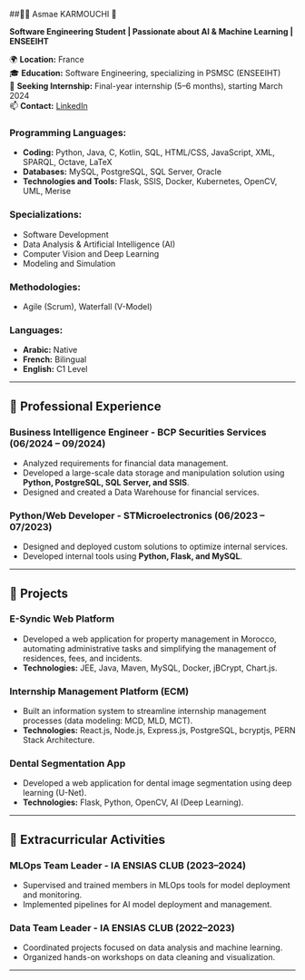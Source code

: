 ##👩‍💻 Asmae KARMOUCHI 👋

<!--
**AsmaeKarmouchi/AsmaeKarmouchi** is a ✨ _special_ ✨ repository because its `README.md` (this file) appears on your GitHub profile.

Here are some ideas to get you started:

- 🔭 I’m currently working on ...
- 🌱 I’m currently learning ...
- 👯 I’m looking to collaborate on ...
- 🤔 I’m looking for help with ...
- 💬 Ask me about ...
- 📫 How to reach me: ...
- 😄 Pronouns: ...
- ⚡ Fun fact: ...
-->
**Software Engineering Student | Passionate about AI & Machine Learning | ENSEEIHT**

🌍 **Location:** France  
🎓 **Education:** Software Engineering, specializing in PSMSC (ENSEEIHT)  
📅 **Seeking Internship:** Final-year internship (5–6 months), starting March 2024  
📫 **Contact:** [LinkedIn](https://www.linkedin.com/in/asmaekarmouchi-522769255/)


### Programming Languages:
- **Coding:** Python, Java, C, Kotlin, SQL, HTML/CSS, JavaScript, XML, SPARQL, Octave, LaTeX  
- **Databases:** MySQL, PostgreSQL, SQL Server, Oracle  
- **Technologies and Tools:** Flask, SSIS, Docker, Kubernetes, OpenCV, UML, Merise  


### Specializations:
- Software Development  
- Data Analysis & Artificial Intelligence (AI)  
- Computer Vision and Deep Learning  
- Modeling and Simulation 

### Methodologies:
- Agile (Scrum), Waterfall (V-Model)

### Languages:
- **Arabic:** Native  
- **French:** Bilingual  
- **English:** C1 Level 

---

## 💼 Professional Experience

### **Business Intelligence Engineer - BCP Securities Services** (06/2024 – 09/2024)
- Analyzed requirements for financial data management.  
- Developed a large-scale data storage and manipulation solution using **Python, PostgreSQL, SQL Server, and SSIS**.  
- Designed and created a Data Warehouse for financial services.

### **Python/Web Developer - STMicroelectronics** (06/2023 – 07/2023)
- Designed and deployed custom solutions to optimize internal services.  
- Developed internal tools using **Python, Flask, and MySQL**.

---

## 🚀 Projects

### **E-Syndic Web Platform**
- Developed a web application for property management in Morocco, automating administrative tasks and simplifying the management of residences, fees, and incidents.  
- **Technologies:** JEE, Java, Maven, MySQL, Docker, jBCrypt, Chart.js.

### **Internship Management Platform (ECM)**
- Built an information system to streamline internship management processes (data modeling: MCD, MLD, MCT).  
- **Technologies:** React.js, Node.js, Express.js, PostgreSQL, bcryptjs, PERN Stack Architecture.

### **Dental Segmentation App**
- Developed a web application for dental image segmentation using deep learning (U-Net).  
- **Technologies:** Flask, Python, OpenCV, AI (Deep Learning).

---

## 🌟 Extracurricular Activities

### **MLOps Team Leader - IA ENSIAS CLUB** (2023–2024)
- Supervised and trained members in MLOps tools for model deployment and monitoring.  
- Implemented pipelines for AI model deployment and management.

### **Data Team Leader - IA ENSIAS CLUB** (2022–2023)
- Coordinated projects focused on data analysis and machine learning.  
- Organized hands-on workshops on data cleaning and visualization.

---

